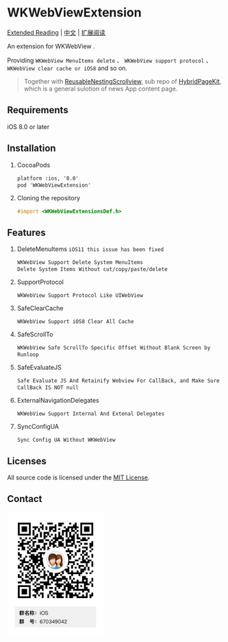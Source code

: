 # WKWebViewExtension

[Extended Reading](https://dequan1331.github.io/index-en.html) | [中文](./README_CN.md) | [扩展阅读](https://dequan1331.github.io/)

An extension for WKWebView . 

Providing `WKWebView MenuItems delete` 、 `WKWebView support protocol` 、 `WKWebView clear cache or iOS8` and so on.

> Together with [ReusableNestingScrollview](https://github.com/dequan1331/ReusableNestingScrollview), sub repo of [HybridPageKit](https://github.com/dequan1331/HybridPageKit), which is a general sulotion of news App content page.


## Requirements
iOS 8.0 or later

		
##	Installation

1.	CocoaPods
	
		platform :ios, '8.0'
		pod 'WKWebViewExtension'

2.	Cloning the repository

	```objective-c
	#import <WKWebViewExtensionsDef.h>
	```

## Features

1.	DeleteMenuItems  `iOS11 this issue has been fixed `

	
		WKWebView Support Delete System MenuItems
   		Delete System Items Without cut/copy/paste/delete
   		

2.	SupportProtocol

		WKWebView Support Protocol Like UIWebView

3.	SafeClearCache

		WKWebView Support iOS8 Clear All Cache
		
4.	SafeScrollTo

		WKWebView Safe ScrollTo Specific Offset Without Blank Screen by Runloop
		
5.	SafeEvaluateJS

		Safe Evaluate JS And Retainify Webview For CallBack, and Make Sure CallBack IS NOT null
		
6.	ExternalNavigationDelegates

		WKWebView Support Internal And Extenal Delegates

7.	SyncConfigUA

		Sync Config UA Without WKWebView
		
## Licenses

All source code is licensed under the [MIT License](https://github.com/dequan1331/WKWebViewExtension/blob/master/LICENSE).

## Contact

<img src="./contact.png">